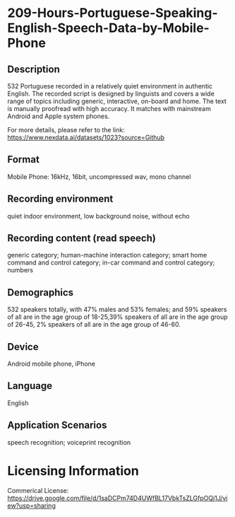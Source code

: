 # 209-Hours-Portuguese-Speaking-English-Speech-Data-by-Mobile-Phone


## Description
532 Portuguese recorded in a relatively quiet environment in authentic English. The recorded script is designed by linguists and covers a wide range of topics including generic, interactive, on-board and home. The text is manually proofread with high accuracy. It matches with mainstream Android and Apple system phones.

For more details, please refer to the link: https://www.nexdata.ai/datasets/1023?source=Github


## Format
Mobile Phone: 16kHz, 16bit, uncompressed wav, mono channel

## Recording environment
quiet indoor environment, low background noise, without echo

## Recording content (read speech)
generic category; human-machine interaction category; smart home command and control category; in-car command and control category; numbers

## Demographics
532 speakers totally, with 47% males and 53% females; and 59% speakers of all are in the age group of 18-25,39% speakers of all are in the age group of 26-45, 2% speakers of all are in the age group of 46-60.

## Device
Android mobile phone, iPhone

## Language
English

## Application Scenarios
speech recognition; voiceprint recognition

# Licensing Information
Commerical License: https://drive.google.com/file/d/1saDCPm74D4UWfBL17VbkTsZLGfpOQj1J/view?usp=sharing
